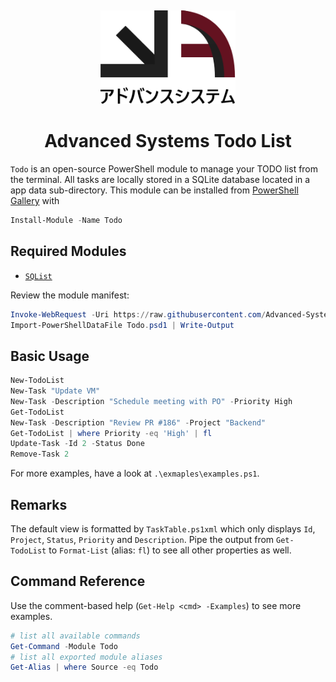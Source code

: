 <p align="center">
  <a title="Project Logo">
    <img height="150" style="margin-top:15px" src="https://raw.githubusercontent.com/Advanced-Systems/vector-assets/master/advanced-systems-logo-annotated.svg">
  </a>
</p>

<h1 align="center">Advanced Systems Todo List</h1>

`Todo` is an open-source PowerShell module to manage your TODO list from the terminal. All tasks are locally stored
in a SQLite database located in a app data sub-directory. This module can be installed from [PowerShell Gallery](https://www.powershellgallery.com/)
with

```powershell
Install-Module -Name Todo
```

## Required Modules

- [`SQList`](https://www.powershellgallery.com/packages/SQLite/2.0)

Review the module manifest:

```powershell
Invoke-WebRequest -Uri https://raw.githubusercontent.com/Advanced-Systems/todo/master/src/Todo.psd1 -OutFile Todo.psd1
Import-PowerShellDataFile Todo.psd1 | Write-Output
```

## Basic Usage

```powershell
New-TodoList
New-Task "Update VM"
New-Task -Description "Schedule meeting with PO" -Priority High
Get-TodoList
New-Task -Description "Review PR #186" -Project "Backend"
Get-TodoList | where Priority -eq 'High' | fl
Update-Task -Id 2 -Status Done
Remove-Task 2
```

For more examples, have a look at `.\exmaples\examples.ps1`.

## Remarks

The default view is formatted by `TaskTable.ps1xml` which only displays `Id`, `Project`, `Status`, `Priority` and `Description`.
Pipe the output from `Get-TodoList` to `Format-List` (alias: `fl`) to see all other properties as well.

## Command Reference

Use the comment-based help (`Get-Help <cmd> -Examples`) to see more examples.

```powershell
# list all available commands
Get-Command -Module Todo
# list all exported module aliases
Get-Alias | where Source -eq Todo
```

